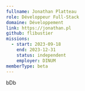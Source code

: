 ```yaml
---
fullname: Jonathan Platteau
role: Développeur Full-Stack
domaine: Développement
link: https://jonathan.pl
github: flibustier
missions:
  - start: 2023-09-18
    end: 2023-12-31
    status: independent
    employer: DINUM
memberType: beta
---
```


bDb
